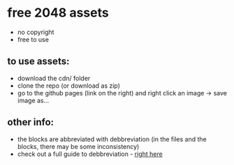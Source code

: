 # free 2048 assets
- no copyright
- free to use

## to use assets:

- download the cdn/ folder
- clone the repo (or download as zip)
- go to the github pages (link on the right) and right click an image -> save image as...

## other info:

- the blocks are abbreviated with debbreviation (in the files and the blocks, there may be some inconsistency)
- check out a full guide to debbreviation - [right here](https://docs.google.com/document/d/14bxdujy4xpioiyQMKz_DZsk9jLJn3PBedPQtmo2lUYQ/edit?usp=sharing)
